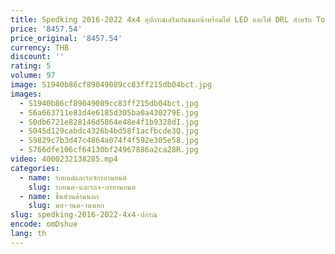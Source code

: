 ```yaml
---
title: Spedking 2016-2022 4x4 อุปกรณ์เสริมกันชนหน้าพร้อมไฟ LED และไฟ DRL สําหรับ Toyota tacoma
price: '8457.54'
price_original: '8457.54'
currency: THB
discount: ''
rating: 5
volume: 97
image: S1940b86cf89049089cc83ff215db04bct.jpg
images:
  - S1940b86cf89049089cc83ff215db04bct.jpg
  - S6a663711e81d4e6185d305ba0a430279E.jpg
  - S0db6721e828146d5864e48e4f1b9328dI.jpg
  - S045d129cabdc4326b4bd58f1acfbcde3Q.jpg
  - S9829c7b3d47c4864a074f4f592e305e58.jpg
  - S766dfe106cf64130bf24967886a2ca28R.jpg
video: 4000232138285.mp4
categories:
  - name: รถยนต์และรถจักรยานยนต์
    slug: รถยนต-และรถจ-กรยานยนต
  - name: ชิ้นส่วนด้านนอก
    slug: นส-วนด-านนอก
slug: spedking-2016-2022-4x4-ปกรณ
encode: omDshue
lang: th
---
```

  